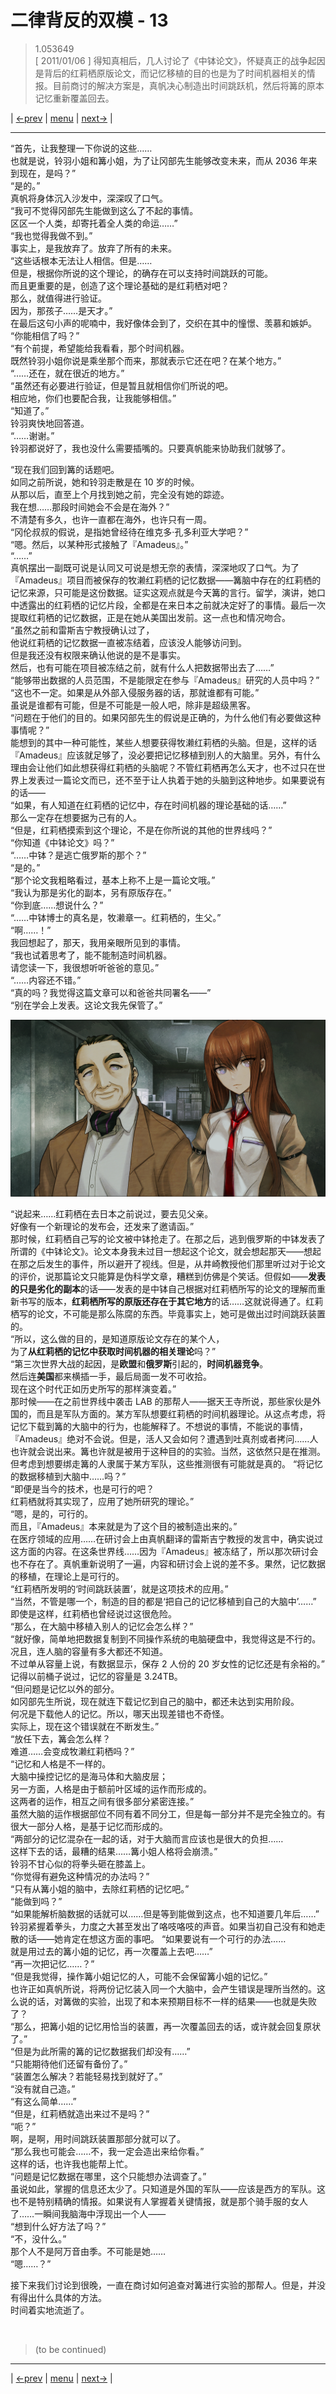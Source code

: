 # 二律背反的双模 - 13
> 1.053649  
> [ 2011/01/06 ] 得知真相后，几人讨论了《中钵论文》，怀疑真正的战争起因是背后的红莉栖原版论文，而记忆移植的目的也是为了时间机器相关的情报。目前商讨的解决方案是，真帆决心制造出时间跳跃机，然后将篝的原本记忆重新覆盖回去。  

| [←prev](./0105) | [menu](../) | [next→](./0107) |

---

“首先，让我整理一下你说的这些……  
 也就是说，铃羽小姐和篝小姐，为了让冈部先生能够改变未来，而从 2036 年来到现在，是吗？”  
“是的。”  
真帆将身体沉入沙发中，深深叹了口气。  
“我可不觉得冈部先生能做到这么了不起的事情。  
 区区一个人类，却寄托着全人类的命运……”  
“我也觉得我做不到。”  
事实上，是我放弃了。放弃了所有的未来。  
“这些话根本无法让人相信。但是……  
 但是，根据你所说的这个理论，的确存在可以支持时间跳跃的可能。  
 而且更重要的是，创造了这个理论基础的是红莉栖对吧？  
 那么，就值得进行验证。  
 因为，那孩子……是天才。”  
在最后这句小声的呢喃中，我好像体会到了，交织在其中的憧憬、羡慕和嫉妒。  
“你能相信了吗？”  
“有个前提，希望能给我看看，那个时间机器。  
 既然铃羽小姐你说是乘坐那个而来，那就表示它还在吧？在某个地方。”  
“……还在，就在很近的地方。”  
“虽然还有必要进行验证，但是暂且就相信你们所说的吧。  
 相应地，你们也要配合我，让我能够相信。”  
“知道了。”  
铃羽爽快地回答道。  
“……谢谢。”  
铃羽都说好了，我也没什么需要插嘴的。只要真帆能来协助我们就够了。  

“现在我们回到篝的话题吧。  
 如同之前所说，她和铃羽走散是在 10 岁的时候。  
 从那以后，直至上个月找到她之前，完全没有她的踪迹。  
 我在想……那段时间她会不会是在海外？”  
不清楚有多久，也许一直都在海外，也许只有一周。  
“冈伦叔叔的假说，是指她曾经待在维克多·孔多利亚大学吧？”  
“嗯。然后，以某种形式接触了『Amadeus』。”  
“……”  
真帆摆出一副既可说是认同又可说是想无奈的表情，深深地叹了口气。为了『Amadeus』项目而被保存的牧濑红莉栖的记忆数据——篝脑中存在的红莉栖的记忆来源，只可能是这份数据。证实这观点就是今天篝的言行。留学，演讲，她口中透露出的红莉栖的记忆片段，全都是在来日本之前就决定好了的事情。最后一次提取红莉栖的记忆数据，正是在她从美国出发前。这一点也和情况吻合。  
“虽然之前和雷斯吉宁教授确认过了，  
 他说红莉栖的记忆数据一直被冻结着，应该没人能够访问到。  
 但是我还没有权限来确认他说的是不是事实。  
 然后，也有可能在项目被冻结之前，就有什么人把数据带出去了……”  
“能够带出数据的人员范围，不是能限定在参与『Amadeus』研究的人员中吗？”  
“这也不一定。如果是从外部入侵服务器的话，那就谁都有可能。”  
虽说是谁都有可能，但是不可能是一般人吧，除非是超级黑客。  
“问题在于他们的目的。如果冈部先生的假说是正确的，为什么他们有必要做这种事情呢？”  
能想到的其中一种可能性，某些人想要获得牧濑红莉栖的头脑。但是，这样的话『Amadeus』应该就足够了，没必要把记忆移植到别人的大脑里。另外，有什么理由会让他们如此想获得红莉栖的头脑呢？不管红莉栖再怎么天才，也不过只在世界上发表过一篇论文而已，还不至于让人执着于她的头脑到这种地步。如果要说有的话——  
“如果，有人知道在红莉栖的记忆中，存在时间机器的理论基础的话……”  
那么一定存在想要据为己有的人。  
“但是，红莉栖摸索到这个理论，不是在你所说的其他的世界线吗？”  
“你知道《中钵论文》吗？”  
“……中钵？是逃亡俄罗斯的那个？”  
“是的。”  
“那个论文我粗略看过，基本上称不上是一篇论文哦。”  
“我认为那是劣化的副本，另有原版存在。”  
“你到底……想说什么？”  
“……中钵博士的真名是，牧濑章一。红莉栖的，生父。”  
“啊……！”  
我回想起了，那天，我用亲眼所见到的事情。  
“我也试着思考了，能不能制造时间机器。  
 请您读一下，我很想听听爸爸的意见。”  
“……内容还不错。”  
“真的吗？我觉得这篇文章可以和爸爸共同署名——”  
“别在学会上发表。这论文我先保管了。”  

![](../static/image/0106-1.png)

“说起来……红莉栖在去日本之前说过，要去见父亲。  
 好像有一个新理论的发布会，还发来了邀请函。”  
那时候，红莉栖自己写的论文被中钵抢走了。在那之后，逃到俄罗斯的中钵发表了所谓的《中钵论文》。论文本身我未过目一想起这个论文，就会想起那天——想起在那之后发生的事件，所以避开了视线。但是，从井崎教授他们那里听过对于论文的评价，说那篇论文只能算是伪科学文章，糟糕到仿佛是个笑话。但假如——**发表的只是劣化的副本**的话——发表的是中钵自己根据对红莉栖所写的论文的理解而重新书写的版本，**红莉栖所写的原版还存在于其它地方**的话……这就说得通了。红莉栖写的论文，不可能是那么陈腐的东西。毕竟事实上，她可是做出过时间跳跃装置的。  
“所以，这么做的目的，是知道原版论文存在的某个人，  
 为了**从红莉栖的记忆中获取时间机器的相关理论**吗？”  
“第三次世界大战的起因，是**欧盟**和**俄罗斯**引起的，**时间机器竞争**。  
 然后连**美国**都来横插一手，最后局面一发不可收拾。  
 现在这个时代正如历史所写的那样演变着。”  
那时候——在之前世界线中袭击 LAB 的那帮人——据天王寺所说，那些家伙是外国的，而且是军队方面的。某方军队想要红莉栖的时间机器理论。从这点考虑，将记忆下载到篝的大脑中的行为，也能解释了。不想说的事情，不能说的事情，『Amadeus』绝对不会说。但是，活人又会如何？遭遇到吐真剂或者拷问……人也许就会说出来。篝也许就是被用于这种目的的实验。当然，这依然只是在推测。但考虑到想要绑走篝的人隶属于某方军队，这些推测很有可能就是真的。
“将记忆的数据移植到大脑中……吗？”  
“即便是当今的技术，也是可行的吧？  
 红莉栖就将其实现了，应用了她所研究的理论。”  
“嗯，是的，可行的。  
 而且，『Amadeus』本来就是为了这个目的被制造出来的。”  
在医疗领域的应用……在研讨会上由真帆翻译的雷斯吉宁教授的发言中，确实说过这方面的内容。在这条世界线……因为『Amadeus』被冻结了，所以那次研讨会也不存在了。真帆重新说明了一遍，内容和研讨会上说的差不多。果然，记忆数据的移植，在理论上是可行的。  
“红莉栖所发明的‘时间跳跃装置’，就是这项技术的应用。”  
“当然，不管是哪一个，制造的目的都是‘把自己的记忆移植到自己的大脑中’……”  
即使是这样，红莉栖也曾经说过这很危险。  
“那么，在大脑中移植入别人的记忆会怎么样？”  
“就好像，简单地把数据复制到不同操作系统的电脑硬盘中，我觉得这是不行的。  
 况且，连人脑的容量有多大都还不知道。  
 不过单从容量上说，有数据显示，保存 2 人份的 20 岁女性的记忆还是有余裕的。”  
记得以前桶子说过，记忆的容量是 3.24TB。  
“但问题是记忆以外的部分。  
 如冈部先生所说，现在就连下载记忆到自己的脑中，都还未达到实用阶段。  
 何况是下载他人的记忆。所以，哪天出现差错也不奇怪。  
 实际上，现在这个错误就在不断发生。”  
“放任下去，篝会怎么样？  
 难道……会变成牧濑红莉栖吗？”  
“记忆和人格是不一样的。  
 大脑中操控记忆的是海马体和大脑皮层；  
 另一方面，人格是由于额前叶区域的运作而形成的。  
 这两者的运作，相互之间有很多部分紧密连接。”  
虽然大脑的运作根据部位不同有着不同分工，但是每一部分并不是完全独立的。有很大一部分人格，是基于记忆而形成的。  
“两部分的记忆混杂在一起的话，对于大脑而言应该也是很大的负担……  
 这样下去的话，最糟的结果……篝小姐人格将会崩溃。”  
铃羽不甘心似的将拳头砸在膝盖上。  
“你觉得有避免这种情况的办法吗？”  
“只有从篝小姐的脑中，去除红莉栖的记忆吧。”  
“能做到吗？”  
“如果能解析脑数据的话就可以……但是等到能做到这点，也不知道要几年后……”  
铃羽紧握着拳头，力度之大甚至发出了咯吱咯吱的声音。如果当初自己没有和她走散的话——她肯定在想这方面的事吧。
“如果要说有一个可行的办法……  
 就是用过去的篝小姐的记忆，再一次覆盖上去吧……”  
“再一次把记忆……？”  
“但是我觉得，操作篝小姐记忆的人，可能不会保留篝小姐的记忆。”  
也许正如真帆所说，将两份记忆装入同一个大脑中，会产生错误是理所当然的。这么说的话，对篝做的实验，出现了和本来预期目标不一样的结果——也就是失败了？  
“那么，把篝小姐的记忆用恰当的装置，再一次覆盖回去的话，或许就会回复原状了。”  
“但是为此所需的篝的记忆数据我们却没有……”  
“只能期待他们还留有备份了。”  
“装置怎么解决？若能轻易找到就好了。”  
“没有就自己造。”  
“有这么简单……”  
“但是，红莉栖就造出来过不是吗？”  
“呃？”  
啊，是啊，用时间跳跃装置那部分就可以了。  
“那么我也可能会……不，我一定会造出来给你看。”  
这样的话，也许我也能帮上忙。  
“问题是记忆数据在哪里，这个只能想办法调查了。”  
虽说如此，掌握的信息还太少了。只知道是外国的军队——应该是西方的军队。这也不是特别精确的情报。如果说有人掌握着关键情报，就是那个骑手服的女人了……一瞬间我脑海中浮现出一个人——  
“想到什么好方法了吗？”  
“不，没什么。”  
那个人不是阿万音由季。不可能是她……  
“嗯……？”  

接下来我们讨论到很晚，一直在商讨如何追查对篝进行实验的那帮人。但是，并没有得出什么具体的方法。  
时间着实地流逝了。  


<br/>

> (to be continued)
---

| [←prev](./0105) | [menu](../) | [next→](./0107) |
